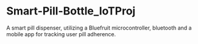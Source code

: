 # Smart-Pill-Bottle_IoTProj
A smart pill dispenser, utilizing a Bluefruit microcontroller, bluetooth and a mobile app for tracking user pill adherence.
